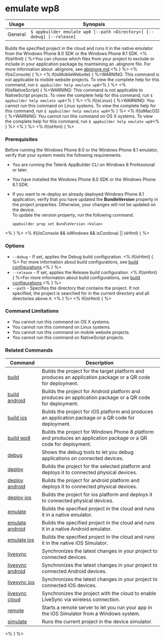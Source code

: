 emulate wp8
==========

Usage | Synopsis
------|-------
General | `$ appbuilder emulate wp8 [--path <Directory>] [--debug] [--release]`

Builds the specified project in the cloud and runs it in the native emulator from the Windows Phone 8.0 SDK or the Windows Phone 8.1 SDK. <% if(isHtml) { %>You can choose which files from your project to exclude or include in your application package by maintaining an .abignore file. For more information about .abignore, see [abignore.md](https://github.com/Icenium/icenium-cli/blob/release/ABIGNORE.md).<% } %>
<% if(isConsole) { %>
<% if(isMobileWebsite) { %>WARNING: This command is not applicable to mobile website projects. To view the complete help for this command, run `$ appbuilder help emulate wp8`<% } %>
<% if(isNativeScript) { %>WARNING: This command is not applicable to NativeScript projects. To view the complete help for this command, run `$ appbuilder help emulate wp8`<% } %>
<% if(isLinux) { %>WARNING: You cannot run this command on Linux systems. To view the complete help for this command, run `$ appbuilder help emulate wp8`<% } %>
<% if(isMacOS) { %>WARNING: You cannot run this command on OS X systems. To view the complete help for this command, run `$ appbuilder help emulate wp8`<% } %>
<% } %> 
<% if(isHtml) { %>
### Prerequisites
Before running the Windows Phone 8.0 or the Windows Phone 8.1 emulator, verify that your system meets the following requirements.
* You are running the Telerik AppBuilder CLI on Windows 8 Professional or later.
* You have installed the Windows Phone 8.0 SDK or the Windows Phone 8.1 SDK.
* If you want to re-deploy an already deployed Windows Phone 8.1 application, verify that you have updated the **BundleVersion** property in the project properties. Otherwise, your changes will not be updated on the device.<br/>To update the version property, run the following command.

	```Shell
	appbuilder prop set BundleVersion <Value>
	```
<% } %> 
<% if((isConsole && isWindows && isCordova) || isHtml) { %>
### Options
* `--debug` - If set, applies the Debug build configuration. <% if(isHtml) { %> For more information about build configurations, see [build configurations](http://docs.telerik.com/platform/appbuilder/build-configurations/overview).<% } %>
* `--release` - If set, applies the Release build configuration. <% if(isHtml) { %>For more information about build configurations, see [build configurations](http://docs.telerik.com/platform/appbuilder/build-configurations/overview).<% } %>
* `--path` - Specifies the directory that contains the project. If not specified, the project is searched for in the current directory and all directories above it.
<% } %> 
<% if(isHtml) { %> 
### Command Limitations

* You cannot run this command on OS X systems.
* You cannot run this command on Linux systems.
* You cannot run this command on mobile website projects.
* You cannot run this command on NativeScript projects.

### Related Commands

Command | Description
----------|----------
[build](build.html) | Builds the project for the target platform and produces an application package or a QR code for deployment.
[build android](build-android.html) | Builds the project for Android platform and produces an application package or a QR code for deployment.
[build ios](build-ios.html) | Builds the project for iOS platform and produces an application package or a QR code for deployment.
[build wp8](build-wp8.html) | Builds the project for Windows Phone 8 platform and produces an application package or a QR code for deployment.
[debug](debug.html) | Shows the debug tools to let you debug applications on connected devices.
[deploy](deploy.html) | Builds the project for the selected platform and deploys it to connected physical devices.
[deploy android](deploy-android.html) | Builds the project for android platform and deploys it to connected physical devices.
[deploy ios](deploy-ios.html) | Builds the project for ios platform and deploys it to connected physical devices.
[emulate](emulate.html) | Builds the specified project in the cloud and runs it in a native emulator.
[emulate android](emulate-android.html) | Builds the specified project in the cloud and runs it in a native Android emulator.
[emulate ios](emulate-ios.html) | Builds the specified project in the cloud and runs it in the native iOS Simulator.
[livesync](livesync.html) | Synchronizes the latest changes in your project to connected devices.
[livesync android](livesync-android.html) | Synchronizes the latest changes in your project to connected Android devices.
[livesync ios](livesync-ios.html) | Synchronizes the latest changes in your project to connected iOS devices.
[livesync cloud](livesync-cloud.html) | Synchronizes the project with the cloud to enable LiveSync via wireless connection.
[remote](remote.html) | Starts a remote server to let you run your app in the iOS Simulator from a Windows system.
[simulate](simulate.html) | Runs the current project in the device simulator.
<% } %>